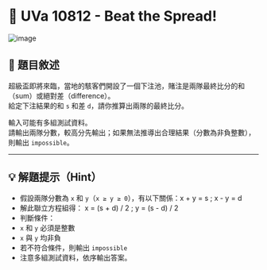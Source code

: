 # 🏈 UVa 10812 - Beat the Spread!
![image](https://github.com/user-attachments/assets/b0a3ee3b-8a08-42dd-b681-70759148b070)

## 📘 題目敘述

超級盃即將來臨，當地的駭客們開設了一個下注池，賭注是兩隊最終比分的和（sum）或絕對差（difference）。  
給定下注結果的和 `s` 和差 `d`，請你推算出兩隊的最終比分。

輸入可能有多組測試資料。  
請輸出兩隊分數，較高分先輸出；如果無法推導出合理結果（分數為非負整數），則輸出 `impossible`。

---

## 💡 解題提示（Hint）

- 假設兩隊分數為 `x` 和 `y`（`x ≥ y ≥ 0`），有以下關係：x + y = s ; x - y = d
- 解此聯立方程組得： x = (s + d) / 2 ; y = (s - d) / 2
- 判斷條件：
- `x` 和 `y` 必須是整數
- `x` 與 `y` 均非負
- 若不符合條件，則輸出 `impossible`
- 注意多組測試資料，依序輸出答案。

